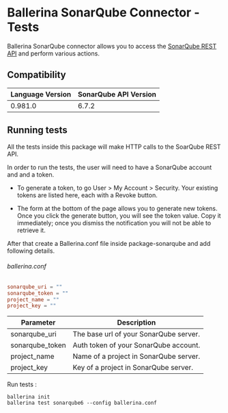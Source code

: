 # Ballerina SonarQube Connector - Tests

Ballerina SonarQube connector allows you to access the [SonarQube REST API](https://docs.sonarqube.org/display/DEV/Web+API) and perform 
various actions.

## Compatibility

| Language Version    | SonarQube API Version |
| ------------------- | --------------------- |
| 0.981.0             |  6.7.2                |

## Running tests

All the tests inside this package will make HTTP calls to the SoarQube REST API.

In order to run the tests, the user will need to have a SonarQube account and and a token.

- To generate a token, to go User > My Account > Security. Your existing tokens are listed here, each with a Revoke button.

- The form at the bottom of the page allows you to generate new tokens. Once you click the generate button, you will see the token value. Copy it immediately; once you dismiss the notification you will not be able to retrieve it.

After that create a Ballerina.conf file inside package-sonarqube and add following details.

###### ballerina.conf
```.conf
sonarqube_uri = ""
sonarqube_token = ""
project_name = ""
project_key = ""
```

| Parameter         | Description                                |
| ----------------- | ------------------------------------------ |
| sonarqube_uri     | The base url of your SonarQube server.     |
| sonarqube_token   | Auth token of your SonarQube account.      |
| project_name      | Name of a project in SonarQube server.     |
| project_key       | Key of a project in SonarQube server.      |

Run tests :
```
ballerina init
ballerina test sonarqube6 --config ballerina.conf
```
